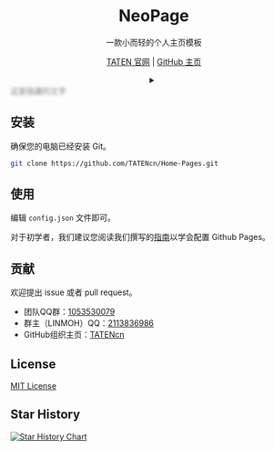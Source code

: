 <div id="title" align=center>

# NeoPage

一款小而轻的个人主页模板

[TATEN 官网](https://taten.xyz) | [GitHub 主页](https://github.com/tatencn)

<details>
  <summary></summary>
  请给我们的项目点上一个 Star，这对我们来说真的很重要！
</details>

</div>

<span style="color: transparent; text-shadow: 0 0 5px rgba(0,0,0,0.5); user-select: none;">
这是隐藏的文字
</span>

## 安装

确保您的电脑已经安装 Git。

```bash
git clone https://github.com/TATENcn/Home-Pages.git
```

## 使用

编辑 `config.json` 文件即可。

对于初学者，我们建议您阅读我们撰写的[指南](https://github.com/TATENcn/Home-Pages/blob/main/HowToDeployToGithubPages.md)以学会配置 Github Pages。

## 贡献

欢迎提出 issue 或者 pull request。

- 团队QQ群：[1053530079](https://qm.qq.com/q/avrIV2uiwo)  
- 群主（LINMOH）QQ：[2113836986](https://qm.qq.com/q/NeWTRiJRaG)
- GitHub组织主页：[TATENcn](https://github.com/TATENcn)

## License

[MIT License](LICENSE)

## Star History

[![Star History Chart](https://api.star-history.com/svg?repos=TATENcn/Home-Pages&type=Date)](https://star-history.com/#dmego/home.github.io&Date)
